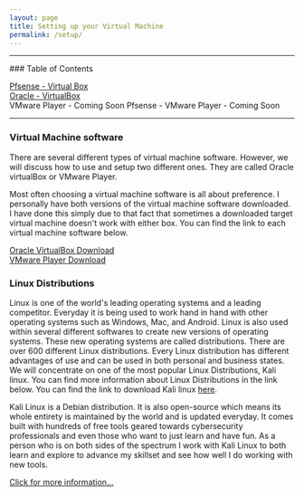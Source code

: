 ```yaml
---
layout: page
title: Setting up your Virtual Machine
permalink: /setup/
---
```


<hr>
### Table of Contents<br>

<a href="{{ site.baseurl }}/pfbox">Pfsense - Virtual Box</a><br>
<a href="{{ site.baseurl }}/vbox">Oracle - VirtualBox</a><br>
VMware Player - Coming Soon
Pfsense - VMware Player - Coming Soon
<hr>

### Virtual Machine software

There are several different types of virtual machine software. However, we will discuss how to use and setup two different ones. They are called Oracle virtualBox or VMware Player.

Most often choosing a virtual machine software is all about preference. I personally have both versions of the virtual machine software downloaded. I have done this simply due to that fact that sometimes a downloaded target virtual machine doesn't work with either box. You can find the link to each virtual machine software below.

[Oracle VirtualBox Download](https://www.virtualbox.org/wiki/Downloads/)<br>
[VMware Player Download](https://www.vmware.com/products/workstation-player/workstation-player-evaluation.html)

### Linux Distributions

Linux is one of the world's leading operating systems and a leading competitor. Everyday it is being used to work hand in hand with other operating systems such as Windows, Mac, and Android. Linux is also used within several different softwares to create new versions of operating systems. These new operating systems are called distributions. There are over 600 different Linux distributions. Every Linux distribution has different advantages of use and can be used in both personal and business states. We will concentrate on one of the most popular Linux Distributions, Kali linux. You can find more information about Linux Distributions in the link below. You can find the link to download Kali linux [here](https://www.kali.org/docs/introduction/download-official-kali-linux-images/). 

Kali Linux is a Debian distribution. It is also open-source which means its whole entirety is maintained by the world and is updated everyday. It comes built with hundreds of free tools geared towards cybersecurity professionals and even those who want to just learn and have fun. As a person who is on both sides of the spectrum I work with Kali Linux to both learn and explore to advance my skillset and see how well I do working with new tools. 


[Click for more information...](https://www.redhat.com/en/topics/linux/whats-the-best-linux-distro-for-you)

